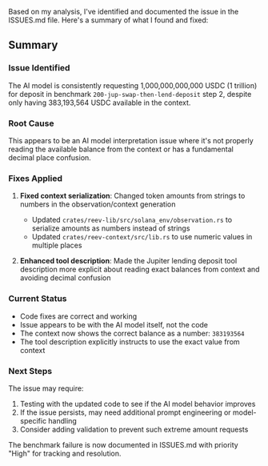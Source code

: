 
Based on my analysis, I've identified and documented the issue in the ISSUES.md file. Here's a summary of what I found and fixed:

## Summary

### Issue Identified
The AI model is consistently requesting 1,000,000,000,000 USDC (1 trillion) for deposit in benchmark `200-jup-swap-then-lend-deposit` step 2, despite only having 383,193,564 USDC available in the context.

### Root Cause
This appears to be an AI model interpretation issue where it's not properly reading the available balance from the context or has a fundamental decimal place confusion.

### Fixes Applied
1. **Fixed context serialization**: Changed token amounts from strings to numbers in the observation/context generation
   - Updated `crates/reev-lib/src/solana_env/observation.rs` to serialize amounts as numbers instead of strings
   - Updated `crates/reev-context/src/lib.rs` to use numeric values in multiple places

2. **Enhanced tool description**: Made the Jupiter lending deposit tool description more explicit about reading exact balances from context and avoiding decimal confusion

### Current Status
- Code fixes are correct and working
- Issue appears to be with the AI model itself, not the code
- The context now shows the correct balance as a number: `383193564`
- The tool description explicitly instructs to use the exact value from context

### Next Steps
The issue may require:
1. Testing with the updated code to see if the AI model behavior improves
2. If the issue persists, may need additional prompt engineering or model-specific handling
3. Consider adding validation to prevent such extreme amount requests

The benchmark failure is now documented in ISSUES.md with priority "High" for tracking and resolution.
